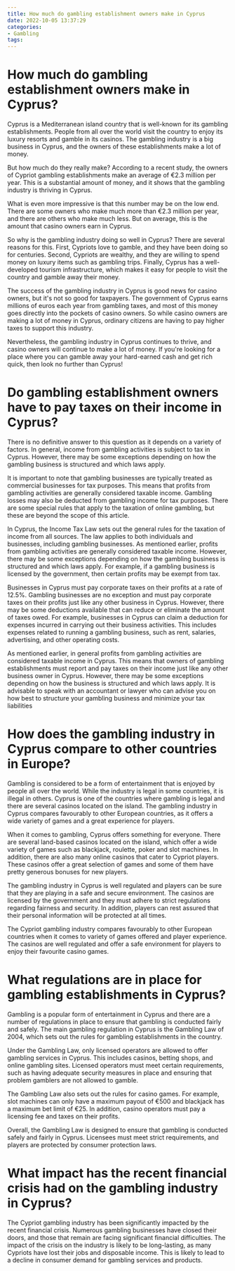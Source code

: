```yaml
---
title: How much do gambling establishment owners make in Cyprus
date: 2022-10-05 13:37:29
categories:
- Gambling
tags:
---
```



#  How much do gambling establishment owners make in Cyprus?

 Cyprus is a Mediterranean island country that is well-known for its gambling establishments. People from all over the world visit the country to enjoy its luxury resorts and gamble in its casinos. The gambling industry is a big business in Cyprus, and the owners of these establishments make a lot of money.

But how much do they really make? According to a recent study, the owners of Cypriot gambling establishments make an average of €2.3 million per year. This is a substantial amount of money, and it shows that the gambling industry is thriving in Cyprus.

What is even more impressive is that this number may be on the low end. There are some owners who make much more than €2.3 million per year, and there are others who make much less. But on average, this is the amount that casino owners earn in Cyprus.

So why is the gambling industry doing so well in Cyprus? There are several reasons for this. First, Cypriots love to gamble, and they have been doing so for centuries. Second, Cypriots are wealthy, and they are willing to spend money on luxury items such as gambling trips. Finally, Cyprus has a well-developed tourism infrastructure, which makes it easy for people to visit the country and gamble away their money.

The success of the gambling industry in Cyprus is good news for casino owners, but it's not so good for taxpayers. The government of Cyprus earns millions of euros each year from gambling taxes, and most of this money goes directly into the pockets of casino owners. So while casino owners are making a lot of money in Cyprus, ordinary citizens are having to pay higher taxes to support this industry.

Nevertheless, the gambling industry in Cyprus continues to thrive, and casino owners will continue to make a lot of money. If you're looking for a place where you can gamble away your hard-earned cash and get rich quick, then look no further than Cyprus!

#  Do gambling establishment owners have to pay taxes on their income in Cyprus?

There is no definitive answer to this question as it depends on a variety of factors. In general, income from gambling activities is subject to tax in Cyprus. However, there may be some exceptions depending on how the gambling business is structured and which laws apply.

It is important to note that gambling businesses are typically treated as commercial businesses for tax purposes. This means that profits from gambling activities are generally considered taxable income. Gambling losses may also be deducted from gambling income for tax purposes. There are some special rules that apply to the taxation of online gambling, but these are beyond the scope of this article.

In Cyprus, the Income Tax Law sets out the general rules for the taxation of income from all sources. The law applies to both individuals and businesses, including gambling businesses. As mentioned earlier, profits from gambling activities are generally considered taxable income. However, there may be some exceptions depending on how the gambling business is structured and which laws apply. For example, if a gambling business is licensed by the government, then certain profits may be exempt from tax.

Businesses in Cyprus must pay corporate taxes on their profits at a rate of 12.5%. Gambling businesses are no exception and must pay corporate taxes on their profits just like any other business in Cyprus. However, there may be some deductions available that can reduce or eliminate the amount of taxes owed. For example, businesses in Cyprus can claim a deduction for expenses incurred in carrying out their business activities. This includes expenses related to running a gambling business, such as rent, salaries, advertising, and other operating costs.

As mentioned earlier, in general profits from gambling activities are considered taxable income in Cyprus. This means that owners of gambling establishments must report and pay taxes on their income just like any other business owner in Cyprus. However, there may be some exceptions depending on how the business is structured and which laws apply. It is advisable to speak with an accountant or lawyer who can advise you on how best to structure your gambling business and minimize your tax liabilities

#  How does the gambling industry in Cyprus compare to other countries in Europe?

Gambling is considered to be a form of entertainment that is enjoyed by people all over the world. While the industry is legal in some countries, it is illegal in others. Cyprus is one of the countries where gambling is legal and there are several casinos located on the island. The gambling industry in Cyprus compares favourably to other European countries, as it offers a wide variety of games and a great experience for players.

When it comes to gambling, Cyprus offers something for everyone. There are several land-based casinos located on the island, which offer a wide variety of games such as blackjack, roulette, poker and slot machines. In addition, there are also many online casinos that cater to Cypriot players. These casinos offer a great selection of games and some of them have pretty generous bonuses for new players.

The gambling industry in Cyprus is well regulated and players can be sure that they are playing in a safe and secure environment. The casinos are licensed by the government and they must adhere to strict regulations regarding fairness and security. In addition, players can rest assured that their personal information will be protected at all times.

The Cypriot gambling industry compares favourably to other European countries when it comes to variety of games offered and player experience. The casinos are well regulated and offer a safe environment for players to enjoy their favourite casino games.

#  What regulations are in place for gambling establishments in Cyprus?

Gambling is a popular form of entertainment in Cyprus and there are a number of regulations in place to ensure that gambling is conducted fairly and safely. The main gambling regulation in Cyprus is the Gambling Law of 2004, which sets out the rules for gambling establishments in the country.

Under the Gambling Law, only licensed operators are allowed to offer gambling services in Cyprus. This includes casinos, betting shops, and online gambling sites. Licensed operators must meet certain requirements, such as having adequate security measures in place and ensuring that problem gamblers are not allowed to gamble.

The Gambling Law also sets out the rules for casino games. For example, slot machines can only have a maximum payout of €500 and blackjack has a maximum bet limit of €25. In addition, casino operators must pay a licensing fee and taxes on their profits.

Overall, the Gambling Law is designed to ensure that gambling is conducted safely and fairly in Cyprus. Licensees must meet strict requirements, and players are protected by consumer protection laws.

#  What impact has the recent financial crisis had on the gambling industry in Cyprus?

The Cypriot gambling industry has been significantly impacted by the recent financial crisis. Numerous gambling businesses have closed their doors, and those that remain are facing significant financial difficulties. The impact of the crisis on the industry is likely to be long-lasting, as many Cypriots have lost their jobs and disposable income. This is likely to lead to a decline in consumer demand for gambling services and products.